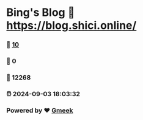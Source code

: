 # Bing's Blog :link: https://blog.shici.online/ 
### :page_facing_up: [10](https://blog.shici.online//tag.html) 
### :speech_balloon: 0 
### :hibiscus: 12268 
### :alarm_clock: 2024-09-03 18:03:32 
### Powered by :heart: [Gmeek](https://github.com/Meekdai/Gmeek)
